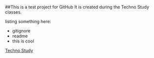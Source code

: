 ##This is a test project for GitHub
 It is created during the Techno Study classes.
 
 listing something here:
 * gitignore
 * readme
 * this is cool
 
 [Techno Study](www.technostudy.com)
 